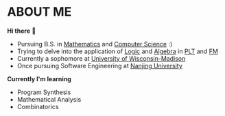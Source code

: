 # ABOUT ME

<b>Hi there</b> 👋    
- Pursuing B.S. in <ins>Mathematics</ins> and <ins>Computer Science</ins> :)       
- Trying to delve into the application of <ins>Logic</ins> and <ins>Algebra</ins> in <ins>PLT</ins> and <ins>FM</ins>       
- Currently a sophomore at <ins>University of Wisconsin-Madison</ins>      
- Once pursuing Software Engineering at <ins>Nanjing University</ins>    

  

<b>Currently I'm learning</b>    
- Program Synthesis    
- Mathematical Analysis    
- Combinatorics     


